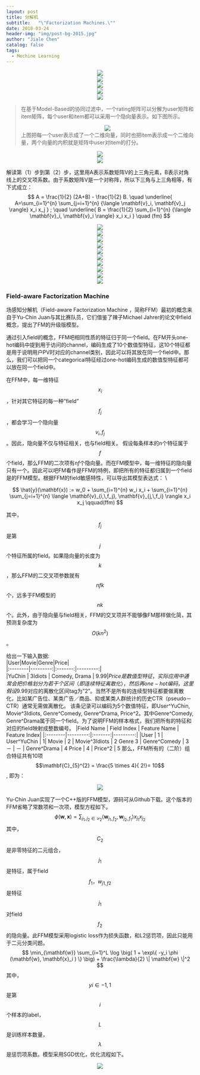 ```yaml
---
layout: post
title: 分解机
subtitle:   "\"Factorization Machines.\""
date: 2018-03-24
header-img: "img/post-bg-2015.jpg"
author: "Jiale Chen"
catalog: false
tags:
  - Mechine Learning
---
```


<script type="text/javascript" async src="//cdn.bootcss.com/mathjax/2.7.0/MathJax.js?config=TeX-AMS-MML_HTMLorMML"></script>
<script type="text/javascript" async src="https://cdnjs.cloudflare.com/ajax/libs/mathjax/2.7.1/MathJax.js?config=TeX-MML-AM_CHTML"></script>

<center> <img src="https://github.com/starfolder/MarkdownPic/blob/Razor_Atmel/FM1.png?raw=true"  alt=" " /> </center>
<center> <img src="https://github.com/starfolder/MarkdownPic/blob/Razor_Atmel/FM2.png?raw=true"  alt=" " /> </center>
<center> <img src="https://github.com/starfolder/MarkdownPic/blob/Razor_Atmel/FM3.png?raw=true"  alt=" " /> </center>
<center> <img src="https://github.com/starfolder/MarkdownPic/blob/Razor_Atmel/FM4.png?raw=true"  alt=" " /> </center>
<center> <img src="https://github.com/starfolder/MarkdownPic/blob/Razor_Atmel/FM5.png?raw=true"  alt=" " /> </center>

> 在基于Model-Based的协同过滤中，一个rating矩阵可以分解为user矩阵和item矩阵，每个user和item都可以采用一个隐向量表示。如下图所示。
> <center> <img src="https://github.com/starfolder/MarkdownPic/blob/Razor_Atmel/ffm_mf.png?raw=true", alt=" "/> </center>
> 上图把每一个user表示成了一个二维向量，同时也把item表示成一个二维向量，两个向量的内积就是矩阵中user对item的打分。

<center> <img src="https://github.com/starfolder/MarkdownPic/blob/Razor_Atmel/FM6.png?raw=true"  alt=" " /> </center>
<center> <img src="https://github.com/starfolder/MarkdownPic/blob/Razor_Atmel/FM7.png?raw=true"  alt=" " /> </center>

解读第（1）步到第（2）步，这里用A表示系数矩阵V的上三角元素，B表示对角线上的交叉项系数。由于系数矩阵V是一个对称阵，所以下三角与上三角相等，有下式成立：
$$ A = \frac{1}{2} (2A+B) - \frac{1}{2} B.  \quad \underline{ A=\sum_{i=1}^{n} \sum_{j=i+1}^{n} {\langle \mathbf{v}_i, \mathbf{v}_j \rangle} x_i x_j } ; \quad \underline{ B = \frac{1}{2} \sum_{i=1}^{n} {\langle \mathbf{v}_i, \mathbf{v}_i \rangle} x_i x_i } \quad (fm) $$

<center> <img src="https://github.com/starfolder/MarkdownPic/blob/Razor_Atmel/FM8.png?raw=true"  alt=" " /> </center>
<center> <img src="https://github.com/starfolder/MarkdownPic/blob/Razor_Atmel/FM9.png?raw=true"  alt=" " /> </center>
<center> <img src="https://github.com/starfolder/MarkdownPic/blob/Razor_Atmel/FM10.png?raw=true"  alt=" " /> </center>
<center> <img src="https://github.com/starfolder/MarkdownPic/blob/Razor_Atmel/FM11.png?raw=true"  alt=" " /> </center>
<center> <img src="https://github.com/starfolder/MarkdownPic/blob/Razor_Atmel/FM12.png?raw=true"  alt=" " /> </center>
<center> <img src="https://github.com/starfolder/MarkdownPic/blob/Razor_Atmel/FM13.png?raw=true"  alt=" " /> </center>
<center> <img src="https://github.com/starfolder/MarkdownPic/blob/Razor_Atmel/FM14.png?raw=true"  alt=" " /> </center>
<center> <img src="https://github.com/starfolder/MarkdownPic/blob/Razor_Atmel/FM15.png?raw=true"  alt=" " /> </center>
<center> <img src="https://github.com/starfolder/MarkdownPic/blob/Razor_Atmel/FM16.png?raw=true"  alt=" " /> </center>
<center> <img src="https://github.com/starfolder/MarkdownPic/blob/Razor_Atmel/FM17.png?raw=true"  alt=" " /> </center>

### Field-aware Factorization Machine 

场感知分解机（Field-aware Factorization Machine ，简称FFM）最初的概念来自于Yu-Chin Juan与其比赛队员，它们借鉴了辣子Michael Jahrer的论文中field概念，提出了FM的升级版模型。

通过引入field的概念，FFM吧相同性质的特征归于同一个field。在FM开头one-hot编码中提到用于访问的channel，编码生成了10个数值型特征，这10个特征都是用于说明用户PV时对应的channel类别，因此可以将其放在同一个field中。那么，我们可以把同一个categorical特征经过one-hot编码生成的数值型特征都可以放在同一个field中。

在FFM中，每一维特征$$x_i$$，针对其它特征的每一种”field” $$f_j$$，都会学习一个隐向量$$v_i,f_j$$。因此，隐向量不仅与特征相关，也与field相关。
假设每条样本的n个特征属于$$f$$个field，那么FFM的二次项有$nf$个隐向量。而在FM模型中，每一维特征的隐向量只有一个。因此可以吧FM看作是FFM的特例，即把所有的特征都归属到一个field是的FFM模型。根据FFM的field敏感特性，可以导出其模型表达式： \

$$
\hat{y}(\mathbf{x}) := w_0 + \sum_{i=1}^{n} w_i x_i + \sum_{i=1}^{n} \sum_{j=i+1}^{n} \langle \mathbf{v}_{i,\,f_j}, \mathbf{v}_{j,\,f_i} \rangle x_i x_j \qquad(ffm)
$$

其中，$$f_j$$是第$$j$$个特征所属的field。如果隐向量的长度为$$k$$，那么FFM的二交叉项参数就有$$nfk$$个，远多于FM模型的$$nk$$个。此外，由于隐向量与field相关，FFM的交叉项并不能够像FM那样做化简，其预测复杂度为$$O(kn^2)$$。

给出一下输入数据:  
|User|Movie|Genre|Price|  
|:--------|---------:|:-------:|---------:|  
|YuChin | 3Idiots | Comedy, Drama | $9.99|
Price是数值型特征，实际应用中通常会把价格划分为若干个区间（即连续特征离散化），然后再one-hot编码，这里假设$9.99对应的离散化区间tag为”2”。当然不是所有的连续型特征都要做离散化，比如某广告位、某类广告／商品、抑或某类人群统计的历史CTR（pseudo－CTR）通常无需做离散化。
该条记录可以编码为5个数值特征，即User^YuChin, Movie^3Idiots, Genre^Comedy, Genre^Drama, Price^2。其中Genre^Comedy, Genre^Drama属于同一个field。为了说明FFM的样本格式，我们把所有的特征和对应的field映射成整数编号。
|Field Name | Field Index | Feature Name | Feature Index|
|:--------|---------:|:-------:|---------:|
|User | 1 | User^YuChin | 1|
Movie | 2 | Movie^3Idiots | 2
Genre	3 | Genre^Comedy | 3
－ |	－ | Genre^Drama | 4
Price | 4 | Price^2 | 5
那么，FFM所有的（二阶）组合特征共有10项 $$\mathbf{C}_{5}^{2} = \frac{5 \times 4}{ 2!}= 10$$, 即为：
<center> <img src="https://github.com/starfolder/MarkdownPic/blob/Razor_Atmel/ffm_samples.png?raw=true"  alt=" " /> </center>

Yu-Chin Juan实现了一个C++版的FFM模型，源码可从Github下载。这个版本的FFM省略了常数项和一次项，模型方程如下。
$$
\phi(\mathbf{w}, \mathbf{x}) = \sum_{j_1, j_2 \in \mathcal{C}_2} \langle \mathbf{w}_{j_1, f_2}, \mathbf{w}_{j_2, f_1} \rangle x_{j_1} x_{j_2} \label{eq:phi}\tag{5}
$$
其中，$$C_2$$是非零特征的二元组合，$$j_1$$ 是特征，属于field $$f_1，w_{j1,f2}$$ 是特征 $$j_1$$ 对field $$f_2$$ 的隐向量。此FFM模型采用logistic loss作为损失函数，和L2惩罚项，因此只能用于二元分类问题。  
$$
\min_{\mathbf{w}} \sum_{i=1}^L \log \big( 1 + \exp\{ -y_i \phi (\mathbf{w}, \mathbf{x}_i ) \} \big) + \frac{\lambda}{2} \| \mathbf{w} \|^2
$$
其中，$$yi\in{−1,1}$$ 是第 $$i$$ 个样本的label，$$L$$ 是训练样本数量，$$\lambda$$ 是惩罚项系数。模型采用SGD优化，优化流程如下。
<center> <img src="https://github.com/starfolder/MarkdownPic/blob/Razor_Atmel/ffm_samples.png?raw=true"  alt=" " /> </center>
